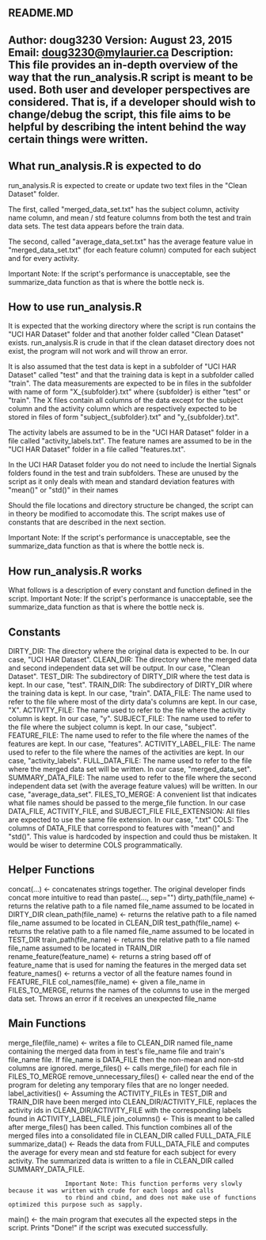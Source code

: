 README.MD
---------------------------------------------------------------------------------------------------------------------------
Author: doug3230
Version: August 23, 2015
Email: doug3230@mylaurier.ca
Description: This file provides an in-depth overview of the way that the run_analysis.R script is meant to be used.
			 Both user and developer perspectives are considered. That is, if a developer should wish to change/debug
			 the script, this file aims to be helpful by describing the intent behind the way certain things were written.
---------------------------------------------------------------------------------------------------------------------------

What run_analysis.R is expected to do
-------------------------------------------
run_analysis.R is expected to create or update two text files in the "Clean Dataset" folder.

The first, called "merged_data_set.txt" has the subject column, activity name column, and mean / std feature columns
from both the test and train data sets. The test data appears before the train data.

The second, called "average_data_set.txt" has the average feature value in "merged_data_set.txt" (for each feature column)
computed for each subject and for every activity.

Important Note: If the script's performance is unacceptable, see the summarize_data function as that is where the bottle neck is.

How to use run_analysis.R
---------------------------
It is expected that the working directory where the script is run contains the "UCI HAR Dataset" folder
and that another folder called "Clean Dataset" exists. run_analysis.R is crude in that if the clean dataset
directory does not exist, the program will not work and will throw an error.

It is also assumed that the test data is kept in a subfolder of "UCI HAR Dataset" called "test"
and that the training data is kept in a subfolder called "train". The data measurements are expected
to be in files in the subfolder with name of form "X_{subfolder}.txt" where {subfolder} is either "test"
or "train". The X files contain all columns of the data except for the subject column and the activity
column which are respectively expected to be stored in files of form "subject_{subfolder}.txt" and
"y_{subfolder}.txt".

The activity labels are assumed to be in the "UCI HAR Dataset" folder in a file called "activity_labels.txt".
The feature names are assumed to be in the "UCI HAR Dataset" folder in a file called "features.txt".

In the UCI HAR Dataset folder you do not need to include the Inertial Signals folders found in the test and train subfolders.
These are unused by the script as it only deals with mean and standard deviation features with "mean()" or "std()" in their names

Should the file locations and directory structure be changed, the script can in theory be modified to accomodate this.
The script makes use of constants that are described in the next section.

Important Note: If the script's performance is unacceptable, see the summarize_data function as that is where the bottle neck is.

How run_analysis.R works
--------------------------
What follows is a description of every constant and function defined in the script.
Important Note: If the script's performance is unacceptable, see the summarize_data function as that is where the bottle neck is.

Constants
----
DIRTY_DIR: The directory where the original data is expected to be. In our case, "UCI HAR Dataset".
CLEAN_DIR: The directory where the merged data and second independent data set will be output. In our case, "Clean Dataset".
TEST_DIR: The subdirectory of DIRTY_DIR where the test data is kept. In our case, "test".
TRAIN_DIR: The subdirectory of DIRTY_DIR where the training data is kept. In our case, "train".
DATA_FILE: The name used to refer to the file where most of the dirty data's columns are kept. In our case, "X".
ACTIVITY_FILE: The name used to refer to the file where the activity column is kept. In our case, "y".
SUBJECT_FILE: The name used to refer to the file where the subject column is kept. In our case, "subject".
FEATURE_FILE: The name used to refer to the file where the names of the features are kept. In our case, "features".
ACTIVITY_LABEL_FILE: The name used to refer to the file where the names of the activities are kept. In our case, "activity_labels".
FULL_DATA_FILE: The name used to refer to the file where the merged data set will be written. In our case, "merged_data_set".
SUMMARY_DATA_FILE: The name used to refer to the file where the second independent data set (with the average feature values) will be written. In our case, "average_data_set".
FILES_TO_MERGE: A convenient list that indicates what file names should be passed to the merge_file function.
				In our case DATA_FILE, ACTIVITY_FILE, and SUBJECT_FILE
FILE_EXTENSION: All files are expected to use the same file extension. In our case, ".txt"
COLS: The columns of DATA_FILE that correspond to features with "mean()" and "std()".
	  This value is hardcoded by inspection and could thus be mistaken. It would be wiser to determine COLS
	  programmatically.

Helper Functions
----
concat(...) <- concatenates strings together. The original developer finds concat more intuitive
		  to read than paste(..., sep="")
dirty_path(file_name) <- returns the relative path to a file named file_name assumed to be located in DIRTY_DIR
clean_path(file_name) <- returns the relative path to a file named file_name assumed to be located in CLEAN_DIR
test_path(file_name) <- returns the relative path to a file named file_name assumed to be located in TEST_DIR
train_path(file_name) <- returns the relative path to a file named file_name assumed to be located in TRAIN_DIR
rename_feature(feature_name) <- returns a string based off of feature_name that is used for naming the features in the merged data set
feature_names() <- returns a vector of all the feature names found in FEATURE_FILE
col_names(file_name) <- given a file_name in FILES_TO_MERGE, returns the names of the columns to use in the merged data set.
						Throws an error if it receives an unexpected file_name

Main Functions
----
merge_file(file_name) <- writes a file to CLEAN_DIR named file_name containing the merged data
						 from in test's file_name file and train's file_name file.
						 If file_name is DATA_FILE then the non-mean and non-std columns are ignored.
merge_files() <- calls merge_file() for each file in FILES_TO_MERGE
remove_unnecessary_files() <- called near the end of the program for deleting any temporary files that are no longer needed.
label_activities() <- Assuming the ACTIVITY_FILEs in TEST_DIR and TRAIN_DIR have been merged into CLEAN_DIR/ACTIVITY_FILE,
					  replaces the activity ids in CLEAN_DIR/ACTIVITY_FILE with the corresponding labels found in ACTIVITY_LABEL_FILE
join_columns() <- This is meant to be called after merge_files() has been called. This function combines all of the merged files into a
				  consolidated file in CLEAN_DIR called FULL_DATA_FILE
summarize_data() <- Reads the data from FULL_DATA_FILE and computes the average for every mean and std feature
					for each subject for every activity. The summarized data is written to a file in CLEAN_DIR called
					SUMMARY_DATA_FILE.
					
					Important Note: This function performs very slowly because it was written with crude for each loops and calls
					to rbind and cbind, and does not make use of functions optimized this purpose such as sapply.
					
main() <- the main program that executes all the expected steps in the script.
		  Prints "Done!" if the script was executed successfully.
